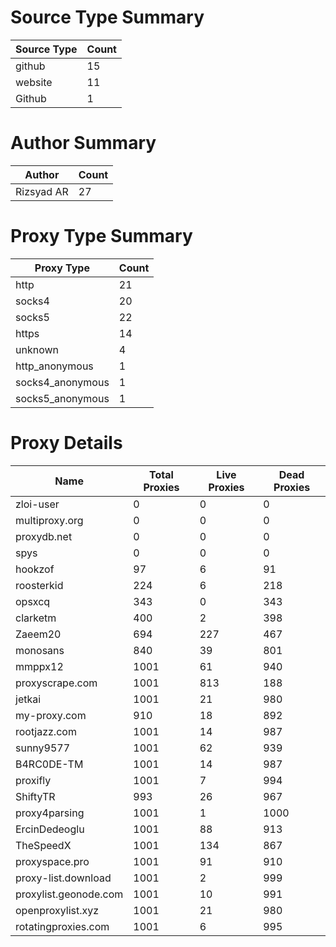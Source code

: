 # Source Type Summary

| Source Type | Count |
|-------------|-------|
| github | 15 |
| website | 11 |
| Github | 1 |


# Author Summary

| Author | Count |
|--------|-------|
| Rizsyad AR | 27 |


# Proxy Type Summary

| Proxy Type | Count |
|------------|-------|
| http | 21 |
| socks4 | 20 |
| socks5 | 22 |
| https | 14 |
| unknown | 4 |
| http_anonymous | 1 |
| socks4_anonymous | 1 |
| socks5_anonymous | 1 |


# Proxy Details

| Name | Total Proxies | Live Proxies | Dead Proxies |
|------|---------------|--------------|---------------|
| zloi-user | 0 | 0 | 0 |
| multiproxy.org | 0 | 0 | 0 |
| proxydb.net | 0 | 0 | 0 |
| spys | 0 | 0 | 0 |
| hookzof | 97 | 6 | 91 |
| roosterkid | 224 | 6 | 218 |
| opsxcq | 343 | 0 | 343 |
| clarketm | 400 | 2 | 398 |
| Zaeem20 | 694 | 227 | 467 |
| monosans | 840 | 39 | 801 |
| mmppx12 | 1001 | 61 | 940 |
| proxyscrape.com | 1001 | 813 | 188 |
| jetkai | 1001 | 21 | 980 |
| my-proxy.com | 910 | 18 | 892 |
| rootjazz.com | 1001 | 14 | 987 |
| sunny9577 | 1001 | 62 | 939 |
| B4RC0DE-TM | 1001 | 14 | 987 |
| proxifly | 1001 | 7 | 994 |
| ShiftyTR | 993 | 26 | 967 |
| proxy4parsing | 1001 | 1 | 1000 |
| ErcinDedeoglu | 1001 | 88 | 913 |
| TheSpeedX | 1001 | 134 | 867 |
| proxyspace.pro | 1001 | 91 | 910 |
| proxy-list.download | 1001 | 2 | 999 |
| proxylist.geonode.com | 1001 | 10 | 991 |
| openproxylist.xyz | 1001 | 21 | 980 |
| rotatingproxies.com | 1001 | 6 | 995 |
